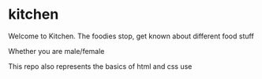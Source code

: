 # kitchen  
Welcome to Kitchen.
The foodies stop, get known about different food stuff

Whether you are male/female

This repo also represents the basics of html and css use